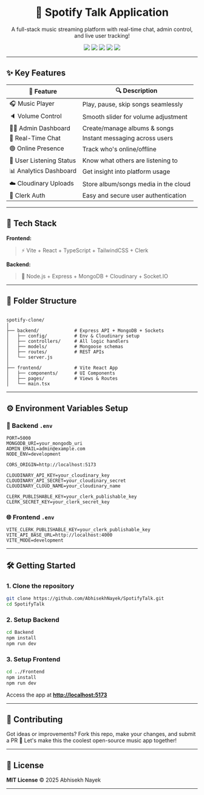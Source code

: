 <h1 align="center">🎵 Spotify Talk Application</h1>
<p align="center">
  A full-stack music streaming platform with real-time chat, admin control, and live user tracking!
</p>

<p align="center">
  <img src="https://img.shields.io/badge/Frontend-Vite-blue?style=flat-square&logo=vite" />
  <img src="https://img.shields.io/badge/Backend-Express.js-green?style=flat-square&logo=express" />
  <img src="https://img.shields.io/badge/Database-MongoDB-brightgreen?style=flat-square&logo=mongodb" />
  <img src="https://img.shields.io/badge/Auth-Clerk-orange?style=flat-square&logo=clerk" />
  <img src="https://img.shields.io/badge/Cloudinary-Media Hosting-blueviolet?style=flat-square&logo=cloudinary" />
</p>

---



## ✨ Key Features

| 🌟 Feature | 🔍 Description |
|-----------|----------------|
| 🎧 Music Player | Play, pause, skip songs seamlessly |
| 🔈 Volume Control | Smooth slider for volume adjustment |
| 👨‍💼 Admin Dashboard | Create/manage albums & songs |
| 💬 Real-Time Chat | Instant messaging across users |
| 🟢 Online Presence | Track who's online/offline |
| 👀 User Listening Status | Know what others are listening to |
| 📊 Analytics Dashboard | Get insight into platform usage |
| ☁️ Cloudinary Uploads | Store album/songs media in the cloud |
| 🔐 Clerk Auth | Easy and secure user authentication |

---

## 🧰 Tech Stack

**Frontend:**  
> ⚡ Vite + React + TypeScript + TailwindCSS + Clerk

**Backend:**  
> 🚀 Node.js + Express + MongoDB + Cloudinary + Socket.IO

---

## 📁 Folder Structure

```

spotify-clone/
│
├── backend/             # Express API + MongoDB + Sockets
│   ├── config/          # Env & Cloudinary setup
│   ├── controllers/     # All logic handlers
│   ├── models/          # Mongoose schemas
│   ├── routes/          # REST APIs
│   └── server.js
│
├── frontend/            # Vite React App
│   ├── components/      # UI Components
│   ├── pages/           # Views & Routes
│   └── main.tsx

````

---

## ⚙️ Environment Variables Setup

### 🔐 Backend `.env`

```env
PORT=5000
MONGODB_URI=your_mongodb_uri
ADMIN_EMAIL=admin@example.com
NODE_ENV=development

CORS_ORIGIN=http://localhost:5173

CLOUDINARY_API_KEY=your_cloudinary_key
CLOUDINARY_API_SECRET=your_cloudinary_secret
CLOUDINARY_CLOUD_NAME=your_cloudinary_name

CLERK_PUBLISHABLE_KEY=your_clerk_publishable_key
CLERK_SECRET_KEY=your_clerk_secret_key
````

### 🌐 Frontend `.env`

```env
VITE_CLERK_PUBLISHABLE_KEY=your_clerk_publishable_key
VITE_API_BASE_URL=http://localhost:4000
VITE_MODE=development
```

---

## 🛠️ Getting Started

### 1. Clone the repository

```bash
git clone https://github.com/AbhisekhNayek/SpotifyTalk.git
cd SpotifyTalk
```

### 2. Setup Backend

```bash
cd Backend
npm install
npm run dev
```

### 3. Setup Frontend

```bash
cd ../Frontend
npm install
npm run dev
```

Access the app at **[http://localhost:5173](http://localhost:5173)**

---



## 🤝 Contributing

Got ideas or improvements? Fork this repo, make your changes, and submit a PR 🙌
Let's make this the coolest open-source music app together!

---

## 📜 License

**MIT License** © 2025 Abhisekh Nayek

---



